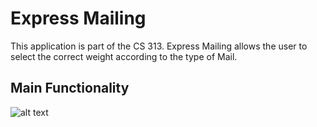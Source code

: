 # Express Mailing

This application is part of the CS 313. Express Mailing allows the user to select the correct weight according to the type of Mail.

## Main Functionality

![alt text](/images-presentation/first.gif)
